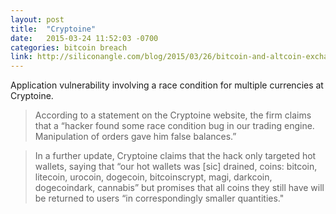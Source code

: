 ```yaml
---
layout: post
title:  "Cryptoine"
date:   2015-03-24 11:52:03 -0700
categories: bitcoin breach
link: http://siliconangle.com/blog/2015/03/26/bitcoin-and-altcoin-exchange-cryptoine-ceases-trading-after-claiming-to-be-hacked/
---
```

Application vulnerability involving a race condition for multiple currencies at Cryptoine.

> According to a statement on the Cryptoine website, the firm claims that a “hacker found some race condition bug in our trading engine. Manipulation of orders gave him false balances.”

> In a further update, Cryptoine claims that the hack only targeted hot wallets, saying that “our hot wallets was [sic] drained, coins: bitcoin, litecoin, urocoin, dogecoin, bitcoinscrypt, magi, darkcoin, dogecoindark, cannabis” but promises that all coins they still have will be returned to users “in correspondingly smaller quantities."
